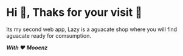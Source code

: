# **Hi 👋, Thaks for your visit 🥰**
Its my second web app, Lazy is a aguacate shop where you will find aguacate ready for comsumption.

***With ❤️ Mooenz***